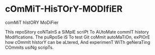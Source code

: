 # cOmMiT-HisTOrY-MODIfiER
comMiT hIstORY MoDiFier

ThIs repoSitory coNTaInS a SiMplE scriPt To AUtoMate commIT history ModifIcations. The puRpoSe iS To test Git coMmit autoMaTiOn, exPlOrE how cOmmIt hIstorY can be aLtered, And experimenT WiTh geNeraTing COmmits usiNg scripTs.
